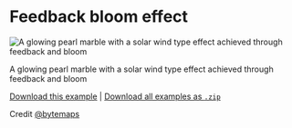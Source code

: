 # Feedback bloom effect

![A glowing pearl marble with a solar wind type effect achieved through feedback and bloom](pearlball.gif)

A glowing pearl marble with a solar wind type effect achieved through feedback and bloom

[Download this example](https://github.com/XRRCA/CreativeCoding/raw/main/touchdesigner/feedback-bloom/pearlball.toe) | [Download all examples as `.zip`](https://github.com/XRRCA/CreativeCoding/archive/refs/heads/main.zip)

Credit [@bytemaps](https://www.instagram.com/bytemaps/)

